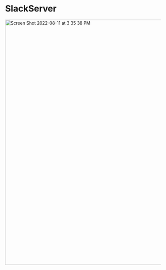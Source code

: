 # SlackServer
<img width="790" alt="Screen Shot 2022-08-11 at 3 35 38 PM" src="https://user-images.githubusercontent.com/69368392/184254042-497e2765-9b17-4e37-8a72-5df1a056cca9.png">
